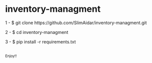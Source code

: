 # inventory-managment
<p>1 - $ git clone https://github.com/SlimAidar/inventory-managment.git</p>
<p>2 - $ cd  inventory-managment</p>
<p>3 - $ pip install -r requirements.txt</p>
<br />
<small>Enjoy!!</small>

